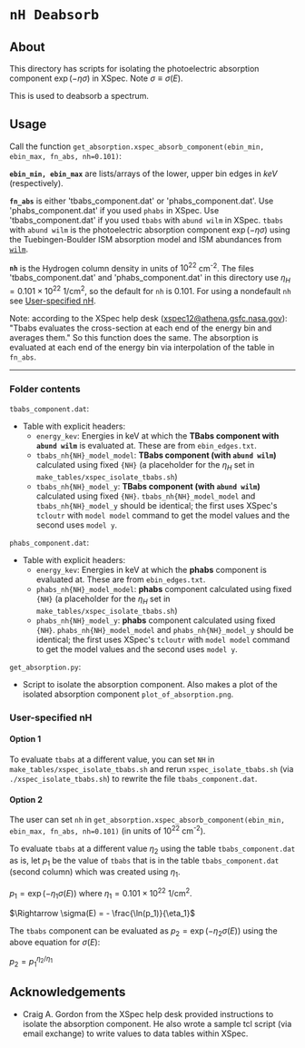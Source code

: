 # `nH Deabsorb`


## About

This directory has scripts for isolating the photoelectric absorption component $\exp(-\eta\sigma)$ in XSpec. 
Note $\sigma \equiv \sigma(E)$. 

This is used to deabsorb a spectrum.

## Usage

Call the function `get_absorption.xspec_absorb_component(ebin_min, ebin_max, fn_abs, nh=0.101)`:

**`ebin_min, ebin_max`** are lists/arrays of the lower, upper bin edges in *keV* (respectively).

**`fn_abs`** is either 'tbabs_component.dat' or 'phabs_component.dat'. 
Use 'phabs_component.dat' if you used `phabs` in XSpec. 
Use 'tbabs_component.dat' if you used `tbabs` with `abund wilm` in XSpec. 
`tbabs` with `abund wilm` is the photoelectric absorption component $\exp(-\eta\sigma)$ using the Tuebingen-Boulder ISM absorption model and ISM abundances from [`wilm`](https://ui.adsabs.harvard.edu/abs/2000ApJ...542..914W/abstract).

**`nh`** is the Hydrogen column density in units of $10^{22}$ cm<sup>-2</sup>. 
The files 'tbabs_component.dat' and 'phabs_component.dat' in this directory use $\eta_H = 0.101 \times 10^{22}$ 1/cm<sup>2</sup>, 
so the default for `nh` is 0.101. 
For using a nondefault `nh` see [User-specified nH](#User-specified-nH).

Note: according to the XSpec help desk (xspec12@athena.gsfc.nasa.gov): 
"Tbabs evaluates the cross-section at each end of the energy bin and averages them." 
So this function does the same. 
The absorption is evaluated at each end of the energy bin via interpolation of the table in `fn_abs`.

---

### Folder contents

`tbabs_component.dat`:
* Table with explicit headers: 
  * `energy_kev`: Energies in keV at which the **TBabs component with `abund wilm`** is evaluated at. These are from `ebin_edges.txt`.
  * `tbabs_nh{NH}_model_model`: **TBabs component (with `abund wilm`)** calculated using fixed `{NH}` (a placeholder for the $\eta_H$ set in `make_tables/xspec_isolate_tbabs.sh`)
  * `tbabs_nh{NH}_model_y`: **TBabs component (with `abund wilm`)** calculated using fixed `{NH}`. `tbabs_nh{NH}_model_model` and `tbabs_nh{NH}_model_y` should be identical; the first uses XSpec's `tcloutr` with `model model` command to get the model values and the second uses `model y`. 

`phabs_component.dat`:
* Table with explicit headers: 
  * `energy_kev`: Energies in keV at which the **phabs** component is evaluated at. These are from `ebin_edges.txt`.
  * `phabs_nh{NH}_model_model`: **phabs** component calculated using fixed `{NH}` (a placeholder for the $\eta_H$ set in `make_tables/xspec_isolate_tbabs.sh`)
  * `phabs_nh{NH}_model_y`: **phabs** component calculated using fixed `{NH}`. `phabs_nh{NH}_model_model` and `phabs_nh{NH}_model_y` should be identical; the first uses XSpec's `tcloutr` with `model model` command to get the model values and the second uses `model y`. 

`get_absorption.py`:
* Script to isolate the absorption component. Also makes a plot of the isolated absorption component `plot_of_absorption.png`.

### User-specified nH

#### Option 1 
To evaluate `tbabs` at a different value, you can set `NH` in `make_tables/xspec_isolate_tbabs.sh` and rerun `xspec_isolate_tbabs.sh` (via `./xspec_isolate_tbabs.sh`) to rewrite the file `tbabs_component.dat`.

#### Option 2
The user can set `nh` in `get_absorption.xspec_absorb_component(ebin_min, ebin_max, fn_abs, nh=0.101)`
(in units of $10^{22}$ cm<sup>-2</sup>).

To evaluate `tbabs` at a different value $\eta_2$ using the table `tbabs_component.dat` as is, 
let $p_1$ be the value of `tbabs` that is in the table `tbabs_component.dat` (second column) 
which was created using $\eta_1$.

$p_1 = \exp( -\eta_1 \sigma(E) )$ where $\eta_1 = 0.101 \times 10^{22}$ 1/cm<sup>2</sup>.

$\Rightarrow \sigma(E) = - \frac{\ln(p_1)}{\eta_1}$

The `tbabs` component can be evaluated as $p_2 = \exp( -\eta_2 \sigma(E) )$ using the above equation for $\sigma(E)$:

$p_2 = p_1^{\eta_2/\eta_1}$

## Acknowledgements

* Craig A. Gordon from the XSpec help desk provided instructions to isolate the absorption component. He also wrote a sample tcl script (via email exchange) to write values to data tables within XSpec.

